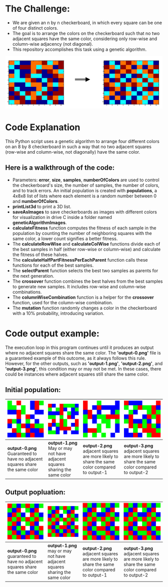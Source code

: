 # The Challenge:
- We are given an n by n checkerboard, in which every square can be one of four distinct colors.
- The goal is to arrange the colors on the checkerboard such that no two adjacent squares have the same color, considering only row-wise and column-wise adjacency (not diagonal).
- This repository accomplishes this task using a genetic algorithm.
<img alt="Checkboard example that is fixed using genetic algorithm" src="https://raw.githubusercontent.com/SakarDev/CheckboardGeneticAlgorithm/master/checkboardExplanation.png" />

# Code Explanation
This Python script uses a genetic algorithm to arrange four different colors on an 8 by 8 checkerboard in such a way that no two adjacent squares (row-wise and column-wise, not diagonally) have the same color. 

## Here is a walkthrough of the code:
- Parameters: **error**, **size**, **samples**, **numberOfColors** are used to control the checkerboard's size, the number of samples, the number of colors, and to track errors. An initial population is created with **populations**, a 4x8x8    list of lists where each element is a random number between 0 and **numberOfColors**.
- **printList3d** to print a 3D list.
- **saveAsImages** to save checkerboards as images with different colors for visualization in drive C inside a folder named **geneticAlgorithmImages**.
- **calculateFitness** function computes the fitness of each sample in the population by counting the number of neighboring squares with the same color, a lower count signifies a better fitness.
- The **calculateRowWise** and **calculateColWise** functions divide each of the best samples in half (either row-wise or column-wise) and calculate the fitness of these halves.
- The **calculateHalfPartFitnessPerEachParent** function calls these functions for each of the best samples.
- The **selectParent** function selects the best two samples as parents for the next generation.
- The **crossover** function combines the best halves from the best samples to generate new samples. It includes row-wise and column-wise combinations.
- The **columnWiseCombination** function is a helper for the **crossover** function, used for the column-wise combination.
- The **mutation** function randomly changes a color in the checkerboard with a 10% probability, introducing variation.


# Code output example:
The execution loop in this program continues until it produces an output where no adjacent squares share the same color. The **'output-0.png'** file is a guaranteed example of this outcome, as it always follows this rule. However, for the other outputs, such as **'output-1.png'**, **'output-2.png'**, and **'output-3.png'**, this condition may or may not be met. In these cases, there could be instances where adjacent squares still share the same color.



## Initial population:

| ![Input 0](https://raw.githubusercontent.com/SakarDev/CheckboardGeneticAlgorithm/master/original-0.png) | ![Input 1](https://raw.githubusercontent.com/SakarDev/CheckboardGeneticAlgorithm/master/original-1.png) | ![Input 2](https://raw.githubusercontent.com/SakarDev/CheckboardGeneticAlgorithm/master/original-2.png) | ![Input 3](https://raw.githubusercontent.com/SakarDev/CheckboardGeneticAlgorithm/master/original-3.png) |
| --- | --- | --- | --- |
| **output-0.png** Guaranteed to have no adjacent squares share the same color | **output-1.png** May or may not have adjacent squares sharing the same color | **output-2.png** adjacent squares are more likely to share the same color compared to output-1 | **output-3.png** adjacent squares are more likely to share the same color compared to output-2 |


## Output popluation: 
| ![Output 0](https://raw.githubusercontent.com/SakarDev/CheckboardGeneticAlgorithm/master/output-0.png) | ![Output 1](https://raw.githubusercontent.com/SakarDev/CheckboardGeneticAlgorithm/master/output-1.png) | ![Output 2](https://raw.githubusercontent.com/SakarDev/CheckboardGeneticAlgorithm/master/output-2.png) | ![Output 3](https://raw.githubusercontent.com/SakarDev/CheckboardGeneticAlgorithm/master/output-3.png) |
| --- | --- | --- | --- |
| **output-0.png** guaranteed to have no adjacent squares share the same color | **output-1.png** may or may not have adjacent squares sharing the same color | **output-2.png** adjacent squares are more likely to share the same color compared to output-1 | **output-3.png** adjacent squares are more likely to share the same color compared to output-2 |
